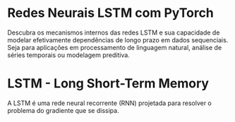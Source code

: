 # Redes Neurais LSTM com PyTorch
Descubra os mecanismos internos das redes LSTM e sua capacidade de modelar efetivamente dependências de longo prazo em dados sequenciais. Seja para aplicações em processamento de linguagem natural, análise de séries temporais ou modelagem preditiva.

# LSTM - Long Short-Term Memory
A LSTM é uma rede neural recorrente (RNN) projetada para resolver o problema do gradiente que se dissipa.